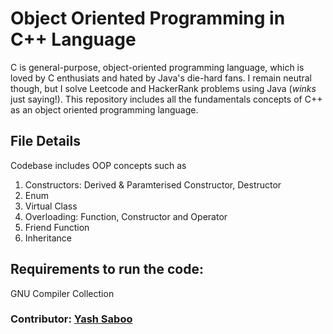 # Object Oriented Programming in C++ Language
C is general-purpose, object-oriented programming language, which is loved by C enthusiats and hated by Java's die-hard fans. I remain neutral though, but I solve Leetcode and HackerRank problems using Java (*winks* just saying!). This repository includes all the fundamentals concepts of C++ as an object oriented programming language.

## File Details
Codebase includes OOP concepts such as
1. Constructors: Derived & Paramterised Constructor, Destructor
2. Enum
3. Virtual Class
4. Overloading: Function, Constructor and Operator
5. Friend Function
6. Inheritance
												
## Requirements to run the code: 
GNU Compiler Collection

### Contributor: [Yash Saboo](https://github.com/yashsaboo)
